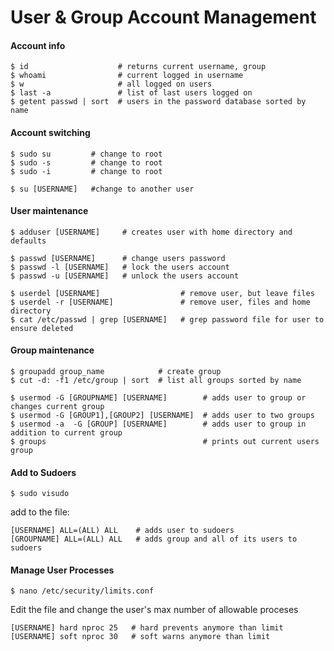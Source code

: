 User & Group Account Management
===============================

#### Account info

	$ id                    # returns current username, group
	$ whoami		        # current logged in username
	$ w                     # all logged on users
	$ last -a               # list of last users logged on
	$ getent passwd | sort  # users in the password database sorted by name


#### Account switching

	$ sudo su         # change to root
	$ sudo -s         # change to root
	$ sudo -i         # change to root

	$ su [USERNAME]   #change to another user


#### User maintenance

	$ adduser [USERNAME]     # creates user with home directory and defaults

	$ passwd [USERNAME]      # change users password
	$ passwd -l [USERNAME]   # lock the users account
	$ passwd -u [USERNAME]   # unlock the users account

	$ userdel [USERNAME]                  # remove user, but leave files
	$ userdel -r [USERNAME]               # remove user, files and home directory 
	$ cat /etc/passwd | grep [USERNAME]   # grep password file for user to ensure deleted


#### Group maintenance

	$ groupadd group_name            # create group
	$ cut -d: -f1 /etc/group | sort  # list all groups sorted by name

	$ usermod -G [GROUPNAME] [USERNAME]        # adds user to group or changes current group
	$ usermod -G [GROUP1],[GROUP2] [USERNAME]  # adds user to two groups
	$ usermod -a  -G [GROUP] [USERNAME]        # adds user to group in addition to current group
	$ groups                                   # prints out current users group

#### Add to Sudoers

	$ sudo visudo

add to the file:
	
	[USERNAME] ALL=(ALL) ALL    # adds user to sudoers
	[GROUPNAME] ALL=(ALL) ALL   # adds group and all of its users to sudoers

#### Manage User Processes

	$ nano /etc/security/limits.conf

Edit the file and change the user's max number of allowable proceses
		
	[USERNAME] hard nproc 25   # hard prevents anymore than limit
	[USERNAME] soft nproc 30   # soft warns anymore than limit
















